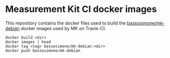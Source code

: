 # Measurement Kit CI docker images

This repository contains the docker files used to build the
[bassosimone/mk-debian](https://hub.docker.com/r/bassosimone/mk-debian)
docker images used by MK on Travis-CI.

```
docker build <dir>
docker images | head
docker tag <tag> bassosimone/mk-debian:<dir>
docker push bassosimone/mk-debian
```
